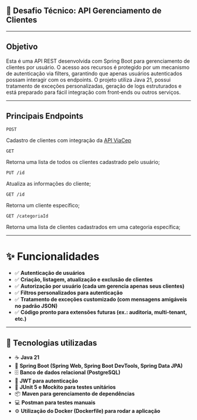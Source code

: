 📝 Desafio Técnico: API Gerenciamento de Clientes
-
---
## Objetivo
Esta é uma API REST desenvolvida com Spring Boot para gerenciamento de clientes por usuário. O acesso aos recursos é protegido por um mecanismo de autenticação via filters, garantindo que apenas usuários autenticados possam interagir com os endpoints. O projeto utiliza Java 21, possui tratamento de exceções personalizadas, geração de logs estruturados e está preparado para fácil integração com front‑ends ou outros serviços.

---

Principais Endpoints 
---


``POST``  


Cadastro de clientes com integração da [API ViaCep](https://viacep.com.br/ws/01310-930/json "ViaCep") 


``GET`` 

Retorna uma lista de todos os clientes cadastrado pelo usuário;


``PUT /id`` 

Atualiza as informações do cliente;


``GET /id`` 

Retorna um cliente específico;


``GET /categoriaId`` 

Retorna uma lista de clientes cadastrados em uma categoria específica;

---

# ✨ Funcionalidades
- ✅ **Autenticação de usuários**
- ✅ **Criação, listagem, atualização e exclusão de clientes**
- ✅ **Autorização por usuário (cada um gerencia apenas seus clientes)**
- ✅ **Filtros personalizados para autenticação**
- ✅ **Tratamento de exceções customizado (com mensagens amigáveis no padrão JSON)**
- ✅ **Código pronto para extensões futuras (ex.: auditoria, multi‑tenant, etc.)**

---
## 🚀 Tecnologias utilizadas

- ☕ **Java 21**
- 🌱 **Spring Boot (Spring Web, Spring Boot DevTools, Spring Data JPA)**
- 🗄️ **Banco de dados relacional (PostgreSQL)**
- 🔑 **JWT para autenticação**
- 🧪 **JUnit 5 e Mockito para testes unitários**
- 📦 **Maven para gerenciamento de dependências**
- 💻 **Postman para testes manuais** 
- ⚙️ **Utilização do Docker (Dockerfile) para rodar a aplicação** 